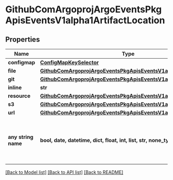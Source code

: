 # GithubComArgoprojArgoEventsPkgApisEventsV1alpha1ArtifactLocation


## Properties
Name | Type | Description | Notes
------------ | ------------- | ------------- | -------------
**configmap** | [**ConfigMapKeySelector**](ConfigMapKeySelector.md) |  | [optional] 
**file** | [**GithubComArgoprojArgoEventsPkgApisEventsV1alpha1FileArtifact**](GithubComArgoprojArgoEventsPkgApisEventsV1alpha1FileArtifact.md) |  | [optional] 
**git** | [**GithubComArgoprojArgoEventsPkgApisEventsV1alpha1GitArtifact**](GithubComArgoprojArgoEventsPkgApisEventsV1alpha1GitArtifact.md) |  | [optional] 
**inline** | **str** |  | [optional] 
**resource** | [**GithubComArgoprojArgoEventsPkgApisEventsV1alpha1K8SResource**](GithubComArgoprojArgoEventsPkgApisEventsV1alpha1K8SResource.md) |  | [optional] 
**s3** | [**GithubComArgoprojArgoEventsPkgApisEventsV1alpha1S3Artifact**](GithubComArgoprojArgoEventsPkgApisEventsV1alpha1S3Artifact.md) |  | [optional] 
**url** | [**GithubComArgoprojArgoEventsPkgApisEventsV1alpha1URLArtifact**](GithubComArgoprojArgoEventsPkgApisEventsV1alpha1URLArtifact.md) |  | [optional] 
**any string name** | **bool, date, datetime, dict, float, int, list, str, none_type** | any string name can be used but the value must be the correct type | [optional]

[[Back to Model list]](../README.md#documentation-for-models) [[Back to API list]](../README.md#documentation-for-api-endpoints) [[Back to README]](../README.md)


